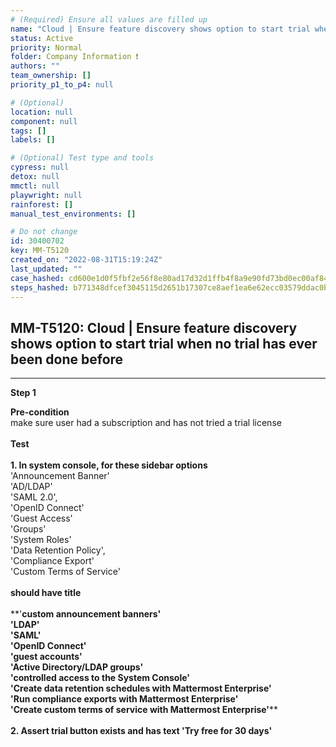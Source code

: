 ```yaml
---
# (Required) Ensure all values are filled up
name: "Cloud | Ensure feature discovery shows option to start trial when no trial has ever been done before"
status: Active
priority: Normal
folder: Company Information ❗
authors: ""
team_ownership: []
priority_p1_to_p4: null

# (Optional)
location: null
component: null
tags: []
labels: []

# (Optional) Test type and tools
cypress: null
detox: null
mmctl: null
playwright: null
rainforest: []
manual_test_environments: []

# Do not change
id: 30400702
key: MM-T5120
created_on: "2022-08-31T15:19:24Z"
last_updated: ""
case_hashed: cd600e1d0f5fbf2e56f8e80ad17d32d1ffb4f8a9e90fd73bd0ec00af84fa04531001f4f4d0417cf6a68cb84eb0fb4c80
steps_hashed: b771348dfcef3045115d2651b17307ce8aef1ea6e62ecc03579ddac0b907423534f3c58f9344ecd3a858d90f9c66677c
---
```


<!-- (Auto-generated) Based on frontmatter's "key" and "name" -->

## MM-T5120: Cloud | Ensure feature discovery shows option to start trial when no trial has ever been done before

---

**Step 1**

**Pre-condition**\
make sure user had a subscription and has not tried a trial license\
\
**Test**\
\
**1. In system console, for these sidebar options**\
'Announcement Banner'\
'AD/LDAP'\
'SAML 2.0',\
'OpenID Connect'\
'Guest Access'\
'Groups'\
'System Roles'\
'Data Retention Policy',\
'Compliance Export'\
'Custom Terms of Service'\
\
**should have title**\
\
\*\*'**custom announcement banners'\
'LDAP'\
'SAML'\
'OpenID Connect'\
'guest accounts'\
'Active Directory/LDAP groups'\
'controlled access to the System Console'\
'Create data retention schedules with Mattermost Enterprise'\
'Run compliance exports with Mattermost Enterprise'\
'Create custom terms of service with Mattermost Enterprise'**\*\*\
\
**2. Assert trial button exists and has text 'Try free for 30 days'**

